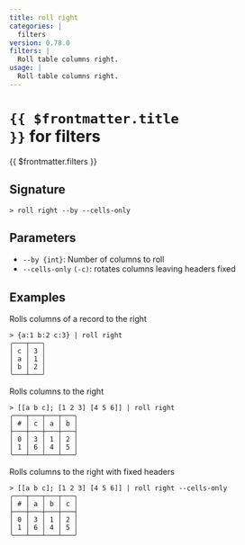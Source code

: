 ```yaml
---
title: roll right
categories: |
  filters
version: 0.78.0
filters: |
  Roll table columns right.
usage: |
  Roll table columns right.
---
```


# <code>{{ $frontmatter.title }}</code> for filters

<div class='command-title'>{{ $frontmatter.filters }}</div>

## Signature

```> roll right --by --cells-only```

## Parameters

 -  `--by {int}`: Number of columns to roll
 -  `--cells-only` `(-c)`: rotates columns leaving headers fixed

## Examples

Rolls columns of a record to the right
```shell
> {a:1 b:2 c:3} | roll right
╭───┬───╮
│ c │ 3 │
│ a │ 1 │
│ b │ 2 │
╰───┴───╯
```

Rolls columns to the right
```shell
> [[a b c]; [1 2 3] [4 5 6]] | roll right
╭───┬───┬───┬───╮
│ # │ c │ a │ b │
├───┼───┼───┼───┤
│ 0 │ 3 │ 1 │ 2 │
│ 1 │ 6 │ 4 │ 5 │
╰───┴───┴───┴───╯

```

Rolls columns to the right with fixed headers
```shell
> [[a b c]; [1 2 3] [4 5 6]] | roll right --cells-only
╭───┬───┬───┬───╮
│ # │ a │ b │ c │
├───┼───┼───┼───┤
│ 0 │ 3 │ 1 │ 2 │
│ 1 │ 6 │ 4 │ 5 │
╰───┴───┴───┴───╯

```
